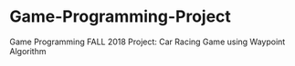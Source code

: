 # Game-Programming-Project
Game Programming FALL 2018
Project: Car Racing Game using Waypoint Algorithm
